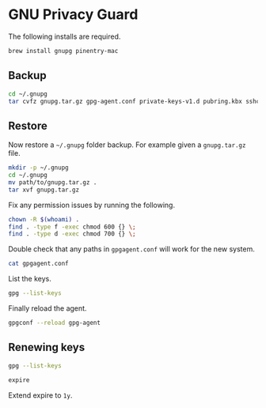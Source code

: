 # GNU Privacy Guard

The following installs are required.

```sh
brew install gnupg pinentry-mac
```

## Backup

```sh
cd ~/.gnupg
tar cvfz gnupg.tar.gz gpg-agent.conf private-keys-v1.d pubring.kbx sshcontrol tofu.db trustdb.gpg
```

## Restore

Now restore a `~/.gnupg` folder backup. For example given a `gnupg.tar.gz`
file.

```sh
mkdir -p ~/.gnupg
cd ~/.gnupg
mv path/to/gnupg.tar.gz .
tar xvf gnupg.tar.gz
```

Fix any permission issues by running the following.

```sh
chown -R $(whoami) .
find . -type f -exec chmod 600 {} \;
find . -type d -exec chmod 700 {} \;
```

Double check that any paths in `gpgagent.conf` will work for the new system.

```sh
cat gpgagent.conf
```

List the keys.

```sh
gpg --list-keys
```

Finally reload the agent.

```sh
gpgconf --reload gpg-agent
```

## Renewing keys

```sh
gpg --list-keys
```

```sh
expire
```

Extend expire to `1y`.
